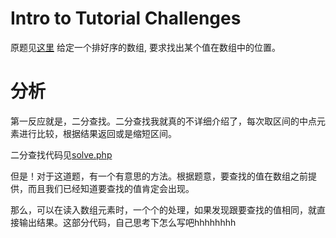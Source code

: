 # Intro to Tutorial Challenges
原题见[这里](https://www.hackerrank.com/challenges/tutorial-intro/problem)
给定一个排好序的数组, 要求找出某个值在数组中的位置。

# 分析
第一反应就是，二分查找。二分查找我就真的不详细介绍了，每次取区间的中点元素进行比较，根据结果返回或是缩短区间。

二分查找代码见[solve.php](./solve.php)

但是！对于这道题，有一个有意思的方法。根据题意，要查找的值在数组之前提供，而且我们已经知道要查找的值肯定会出现。

那么，可以在读入数组元素时，一个个的处理，如果发现跟要查找的值相同，就直接输出结果。这部分代码，自己思考下怎么写吧hhhhhhhh
